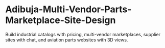 # Adibuja-Multi-Vendor-Parts-Marketplace-Site-Design
Build industrial catalogs with pricing, multi-vendor marketplaces, supplier sites with chat, and aviation parts websites with 3D views.
